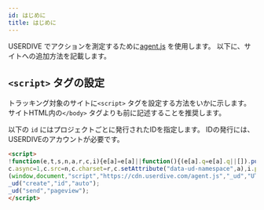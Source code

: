 ```yaml
---
id: はじめに
title: はじめに
---
```

USERDIVE でアクションを測定するために[agent.js](https://cdn.userdive.com/agent.js) を使用します。 以下に、サイトへの追加方法を記載します。

## `<script>` タグの設定

トラッキング対象のサイトに`<script>` タグを設定する方法をいかに示します。 サイトHTML内の`</body>` タグよりも前に記述することを推奨します。

以下の `id` にはプロジェクトごとに発行されたIDを指定します。 IDの発行には、USERDIVEのアカウントが必要です。

```html
<script>
!function(e,t,s,n,a,r,c,i){e[a]=e[a]||function(){(e[a].q=e[a].q||[]).push(arguments)},c=t.createElement(s),i=t.getElementsByTagName(s)[0],
c.async=1,c.src=n,c.charset=r,c.setAttribute("data-ud-namespace",a),i.parentNode.insertBefore(c,i)}
(window,document,"script","https://cdn.userdive.com/agent.js","_ud","UTF-8");
_ud("create","id","auto");
_ud("send","pageview");
</script>
```